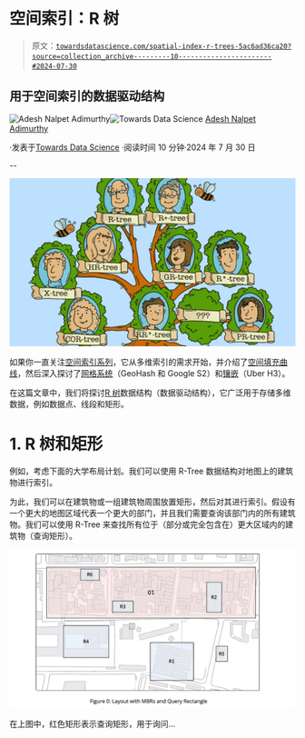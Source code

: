 # 空间索引：R 树

> 原文：[`towardsdatascience.com/spatial-index-r-trees-5ac6ad36ca20?source=collection_archive---------10-----------------------#2024-07-30`](https://towardsdatascience.com/spatial-index-r-trees-5ac6ad36ca20?source=collection_archive---------10-----------------------#2024-07-30)

## 用于空间索引的数据驱动结构

[](https://pyblog.medium.com/?source=post_page---byline--5ac6ad36ca20--------------------------------)![Adesh Nalpet Adimurthy](https://pyblog.medium.com/?source=post_page---byline--5ac6ad36ca20--------------------------------)[](https://towardsdatascience.com/?source=post_page---byline--5ac6ad36ca20--------------------------------)![Towards Data Science](https://towardsdatascience.com/?source=post_page---byline--5ac6ad36ca20--------------------------------) [Adesh Nalpet Adimurthy](https://pyblog.medium.com/?source=post_page---byline--5ac6ad36ca20--------------------------------)

·发表于[Towards Data Science](https://towardsdatascience.com/?source=post_page---byline--5ac6ad36ca20--------------------------------) ·阅读时间 10 分钟·2024 年 7 月 30 日

--

![](img/abeb7b52a23abe7ab7f0800c86d16428.png)

如果你一直关注[空间索引系列](https://pyblog.medium.com/list/index-express-a3c24005a27a)，它从多维索引的需求开始，并介绍了[空间填充曲线](https://medium.com/towards-data-science/spatial-index-space-filling-curves-e67baec2186a)，然后深入探讨了[网格系统](https://medium.com/towards-data-science/spatial-index-grid-systems-f02880fb147a)（GeoHash 和 Google S2）和[镶嵌](https://medium.com/towards-data-science/spatial-index-tessellation-aca39463fe9f)（Uber H3）。

在这篇文章中，我们将探讨[R 树](https://en.wikipedia.org/wiki/R-tree)数据结构（数据驱动结构），它广泛用于存储多维数据，例如数据点、线段和矩形。

# 1\. R 树和矩形

例如，考虑下面的大学布局计划。我们可以使用 R-Tree 数据结构对地图上的建筑物进行索引。

为此，我们可以在建筑物或一组建筑物周围放置矩形，然后对其进行索引。假设有一个更大的地图区域代表一个更大的部门，并且我们需要查询该部门内的所有建筑物。我们可以使用 R-Tree 来查找所有位于（部分或完全包含在）更大区域内的建筑物（查询矩形）。

![](img/6ab25a4b6aab59f91f4f6148401fa794.png)

在上图中，红色矩形表示查询矩形，用于询问...
